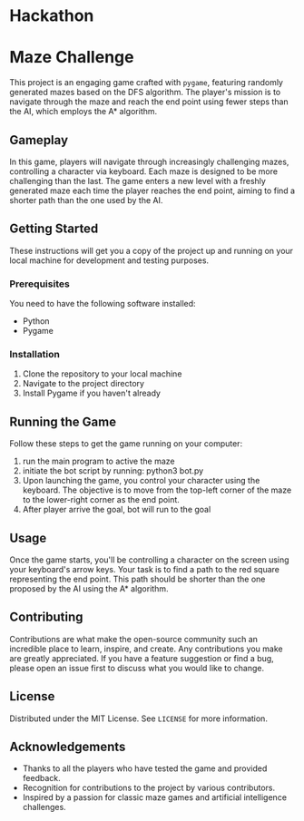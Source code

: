 # Hackathon
# Maze Challenge

This project is an engaging game crafted with `pygame`, featuring randomly generated mazes based on the DFS algorithm. The player's mission is to navigate through the maze and reach the end point using fewer steps than the AI, which employs the A* algorithm.

## Gameplay

In this game, players will navigate through increasingly challenging mazes, controlling a character via keyboard. Each maze is designed to be more challenging than the last. The game enters a new level with a freshly generated maze each time the player reaches the end point, aiming to find a shorter path than the one used by the AI.

## Getting Started

These instructions will get you a copy of the project up and running on your local machine for development and testing purposes.

### Prerequisites

You need to have the following software installed:

- Python 
- Pygame 

### Installation

1. Clone the repository to your local machine
2. Navigate to the project directory
3. Install Pygame if you haven't already

## Running the Game

Follow these steps to get the game running on your computer:

1. run the main program to active the maze
2. initiate the bot script by running: python3 bot.py
3. Upon launching the game, you control your character using the keyboard. The objective is to move from the top-left corner of the maze to the lower-right corner as the end point.
4. After player arrive the goal, bot will run to the goal

## Usage

Once the game starts, you'll be controlling a character on the screen using your keyboard's arrow keys. Your task is to find a path to the red square representing the end point. This path should be shorter than the one proposed by the AI using the A* algorithm.

## Contributing

Contributions are what make the open-source community such an incredible place to learn, inspire, and create. Any contributions you make are greatly appreciated. If you have a feature suggestion or find a bug, please open an issue first to discuss what you would like to change.

## License

Distributed under the MIT License. See `LICENSE` for more information.


## Acknowledgements

- Thanks to all the players who have tested the game and provided feedback.
- Recognition for contributions to the project by various contributors.
- Inspired by a passion for classic maze games and artificial intelligence challenges.

